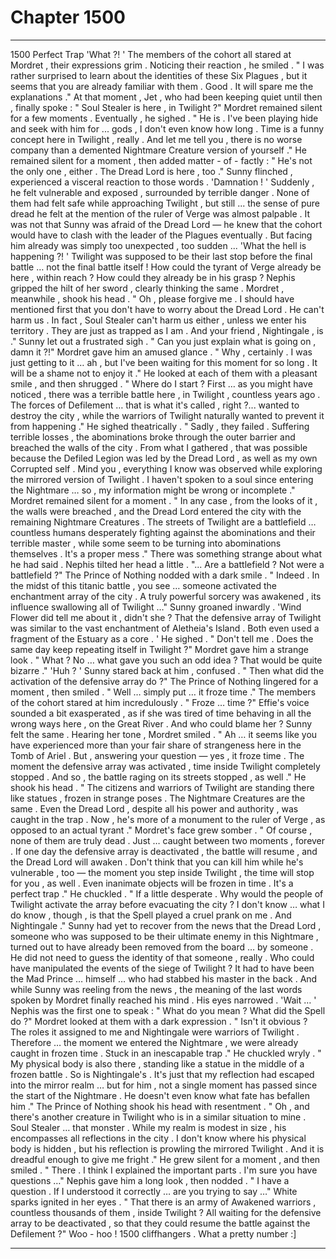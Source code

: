 
# Chapter 1500


---

1500 Perfect Trap
'What ?! '
The members of the cohort all stared at Mordret , their expressions grim . Noticing their reaction , he smiled .
" I was rather surprised to learn about the identities of these Six Plagues , but it seems that you are already familiar with them . Good . It will spare me the explanations ."
At that moment , Jet , who had been keeping quiet until then , finally spoke :
" Soul Stealer is here , in Twilight ?"
Mordret remained silent for a few moments . Eventually , he sighed .
" He is . I've been playing hide and seek with him for ... gods , I don't even know how long . Time is a funny concept here in Twilight , really . And let me tell you , there is no worse company than a demented Nightmare Creature version of yourself ."
He remained silent for a moment , then added matter - of - factly :
" He's not the only one , either . The Dread Lord is here , too ."
Sunny flinched , experienced a visceral reaction to those words .
'Damnation ! '
Suddenly , he felt vulnerable and exposed , surrounded by terrible danger . None of them had felt safe while approaching Twilight , but still ... the sense of pure dread he felt at the mention of the ruler of Verge was almost palpable .
It was not that Sunny was afraid of the Dread Lord — he knew that the cohort would have to clash with the leader of the Plagues eventually . But facing him already was simply too unexpected , too sudden ...
'What the hell is happening ?! '
Twilight was supposed to be their last stop before the final battle … not the final battle itself ! How could the tyrant of Verge already be here , within reach ?
How could they already be in his grasp ?
Nephis gripped the hilt of her sword , clearly thinking the same .
Mordret , meanwhile , shook his head .
" Oh , please forgive me . I should have mentioned first that you don't have to worry about the Dread Lord . He can't harm us . In fact , Soul Stealer can't harm us either , unless we enter his territory . They are just as trapped as I am . And your friend , Nightingale , is ."
Sunny let out a frustrated sigh .
" Can you just explain what is going on , damn it ?!"
Mordret gave him an amused glance .
" Why , certainly . I was just getting to it … ah , but I've been waiting for this moment for so long . It will be a shame not to enjoy it ."
He looked at each of them with a pleasant smile , and then shrugged .
" Where do I start ? First … as you might have noticed , there was a terrible battle here , in Twilight , countless years ago . The forces of Defilement … that is what it's called , right ?... wanted to destroy the city , while the warriors of Twilight naturally wanted to prevent it from happening ."
He sighed theatrically .
" Sadly , they failed . Suffering terrible losses , the abominations broke through the outer barrier and breached the walls of the city . From what I gathered , that was possible because the Defiled Legion was led by the Dread Lord , as well as my own Corrupted self . Mind you , everything I know was observed while exploring the mirrored version of Twilight . I haven't spoken to a soul since entering the Nightmare … so , my information might be wrong or incomplete ."
Mordret remained silent for a moment .
" In any case , from the looks of it , the walls were breached , and the Dread Lord entered the city with the remaining Nightmare Creatures . The streets of Twilight are a battlefield … countless humans desperately fighting against the abominations and their terrible master , while some seem to be turning into abominations themselves . It's a proper mess ."
There was something strange about what he had said .
Nephis tilted her head a little .
"... Are a battlefield ? Not were a battlefield ?"
The Prince of Nothing nodded with a dark smile .
" Indeed . In the midst of this titanic battle , you see … someone activated the enchantment array of the city . A truly powerful sorcery was awakened , its influence swallowing all of Twilight …"
Sunny groaned inwardly .
'Wind Flower did tell me about it , didn't she ? That the defensive array of Twilight was similar to the vast enchantment of Aletheia's Island . Both even used a fragment of the Estuary as a core . '
He sighed .
" Don't tell me . Does the same day keep repeating itself in Twilight ?"
Mordret gave him a strange look .
" What ? No … what gave you such an odd idea ? That would be quite bizarre ."
'Huh ? '
Sunny stared back at him , confused .
" Then what did the activation of the defensive array do ?"
The Prince of Nothing lingered for a moment , then smiled .
" Well … simply put … it froze time ."
The members of the cohort stared at him incredulously .
" Froze … time ?"
Effie's voice sounded a bit exasperated , as if she was tired of time behaving in all the wrong ways here , on the Great River .
And who could blame her ? Sunny felt the same .
Hearing her tone , Mordret smiled .
" Ah … it seems like you have experienced more than your fair share of strangeness here in the Tomb of Ariel . But , answering your question — yes , it froze time . The moment the defensive array was activated , time inside Twilight completely stopped . And so , the battle raging on its streets stopped , as well ."
He shook his head .
" The citizens and warriors of Twilight are standing there like statues , frozen in strange poses . The Nightmare Creatures are the same . Even the Dread Lord , despite all his power and authority , was caught in the trap . Now , he's more of a monument to the ruler of Verge , as opposed to an actual tyrant ."
Mordret's face grew somber .
" Of course , none of them are truly dead . Just … caught between two moments , forever . If one day the defensive array is deactivated , the battle will resume , and the Dread Lord will awaken . Don't think that you can kill him while he's vulnerable , too — the moment you step inside Twilight , the time will stop for you , as well . Even inanimate objects will be frozen in time . It's a perfect trap ."
He chuckled .
" If a little desperate . Why would the people of Twilight activate the array before evacuating the city ? I don't know … what I do know , though , is that the Spell played a cruel prank on me . And Nightingale ."
Sunny had yet to recover from the news that the Dread Lord , someone who was supposed to be their ultimate enemy in this Nightmare , turned out to have already been removed from the board … by someone .
He did not need to guess the identity of that someone , really . Who could have manipulated the events of the siege of Twilight ? It had to have been the Mad Prince … himself … who had stabbed his master in the back .
And while Sunny was reeling from the news , the meaning of the last words spoken by Mordret finally reached his mind .
His eyes narrowed .
'Wait … '
Nephis was the first one to speak :
" What do you mean ? What did the Spell do ?"
Mordret looked at them with a dark expression .
" Isn't it obvious ? The roles it assigned to me and Nightingale were warriors of Twilight . Therefore … the moment we entered the Nightmare , we were already caught in frozen time . Stuck in an inescapable trap ."
He chuckled wryly .
" My physical body is also there , standing like a statue in the middle of a frozen battle . So is Nightingale's . It's just that my reflection had escaped into the mirror realm … but for him , not a single moment has passed since the start of the Nightmare . He doesn't even know what fate has befallen him ."
The Prince of Nothing shook his head with resentment .
" Oh , and there's another creature in Twilight who is in a similar situation to mine . Soul Stealer … that monster . While my realm is modest in size , his encompasses all reflections in the city . I don't know where his physical body is hidden , but his reflection is prowling the mirrored Twilight . And it is dreadful enough to give me fright ."
He grew silent for a moment , and then smiled .
" There . I think I explained the important parts . I'm sure you have questions …"
Nephis gave him a long look , then nodded .
" I have a question . If I understood it correctly … are you trying to say …"
White sparks ignited in her eyes .
" That there is an army of Awakened warriors , countless thousands of them , inside Twilight ? All waiting for the defensive array to be deactivated , so that they could resume the battle against the Defilement ?"
Woo - hoo ! 1500 cliffhangers . What a pretty number :]

---

